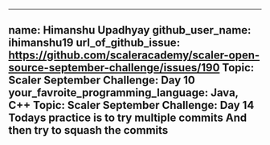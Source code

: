  ---
name: Himanshu Upadhyay
github_user_name: ihimanshu19
url_of_github_issue: https://github.com/scaleracademy/scaler-open-source-september-challenge/issues/190 
Topic: Scaler September Challenge: Day 10
your_favroite_programming_language: Java, C++
Topic: Scaler September Challenge: Day 14
Todays practice is to try multiple commits
And then try to squash the commits
---